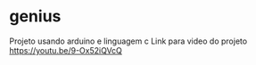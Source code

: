 # genius
Projeto usando arduino e linguagem c
Link para video do projeto https://youtu.be/9-Ox52iQVcQ
